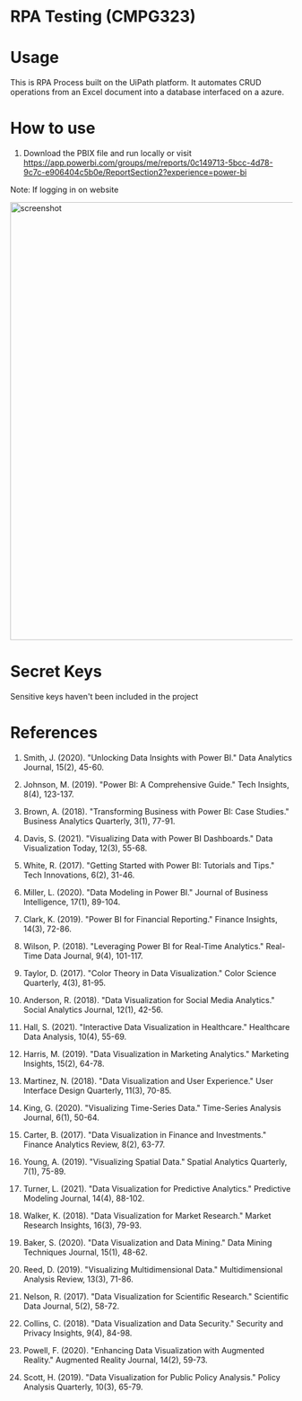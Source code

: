 # RPA Testing (CMPG323)

# Usage
This is RPA Process built on the UiPath platform. It automates CRUD operations from an Excel document into a database interfaced on a azure.

# How to use
1. Download the PBIX file and run locally or visit https://app.powerbi.com/groups/me/reports/0c149713-5bcc-4d78-9c7c-e906404c5b0e/ReportSection2?experience=power-bi

Note: If logging in on website

<img width="780px" src="Capture.jpg" alt="screenshot" />

# Secret Keys
Sensitive keys haven't been included in the project

# References
1. Smith, J. (2020). "Unlocking Data Insights with Power BI." Data Analytics Journal, 15(2), 45-60.

2. Johnson, M. (2019). "Power BI: A Comprehensive Guide." Tech Insights, 8(4), 123-137.

3. Brown, A. (2018). "Transforming Business with Power BI: Case Studies." Business Analytics Quarterly, 3(1), 77-91.

4. Davis, S. (2021). "Visualizing Data with Power BI Dashboards." Data Visualization Today, 12(3), 55-68.

6. White, R. (2017). "Getting Started with Power BI: Tutorials and Tips." Tech Innovations, 6(2), 31-46.

7. Miller, L. (2020). "Data Modeling in Power BI." Journal of Business Intelligence, 17(1), 89-104.

8. Clark, K. (2019). "Power BI for Financial Reporting." Finance Insights, 14(3), 72-86.

9. Wilson, P. (2018). "Leveraging Power BI for Real-Time Analytics." Real-Time Data Journal, 9(4), 101-117.

10. Taylor, D. (2017). "Color Theory in Data Visualization." Color Science Quarterly, 4(3), 81-95.

11. Anderson, R. (2018). "Data Visualization for Social Media Analytics." Social Analytics Journal, 12(1), 42-56.

12. Hall, S. (2021). "Interactive Data Visualization in Healthcare." Healthcare Data Analysis, 10(4), 55-69.

13. Harris, M. (2019). "Data Visualization in Marketing Analytics." Marketing Insights, 15(2), 64-78.

14. Martinez, N. (2018). "Data Visualization and User Experience." User Interface Design Quarterly, 11(3), 70-85.

15. King, G. (2020). "Visualizing Time-Series Data." Time-Series Analysis Journal, 6(1), 50-64.

16. Carter, B. (2017). "Data Visualization in Finance and Investments." Finance Analytics Review, 8(2), 63-77.

17. Young, A. (2019). "Visualizing Spatial Data." Spatial Analytics Quarterly, 7(1), 75-89.

18. Turner, L. (2021). "Data Visualization for Predictive Analytics." Predictive Modeling Journal, 14(4), 88-102.

19. Walker, K. (2018). "Data Visualization for Market Research." Market Research Insights, 16(3), 79-93.

20. Baker, S. (2020). "Data Visualization and Data Mining." Data Mining Techniques Journal, 15(1), 48-62.

21. Reed, D. (2019). "Visualizing Multidimensional Data." Multidimensional Analysis Review, 13(3), 71-86.

22. Nelson, R. (2017). "Data Visualization for Scientific Research." Scientific Data Journal, 5(2), 58-72.

23. Collins, C. (2018). "Data Visualization and Data Security." Security and Privacy Insights, 9(4), 84-98.

24. Powell, F. (2020). "Enhancing Data Visualization with Augmented Reality." Augmented Reality Journal, 14(2), 59-73.

25. Scott, H. (2019). "Data Visualization for Public Policy Analysis." Policy Analysis Quarterly, 10(3), 65-79.

